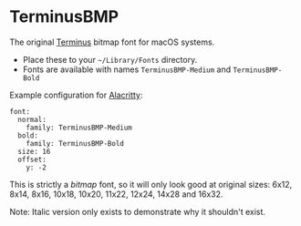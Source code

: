 # TerminusBMP
The original [Terminus](https://terminus-font.sourceforge.net/) bitmap font for macOS systems.

 * Place these to your `~/Library/Fonts` directory.
 * Fonts are available with names `TerminusBMP-Medium` and `TerminusBMP-Bold`

Example configuration for [Alacritty](https://github.com/alacritty/alacritty):

```
font:
  normal:
    family: TerminusBMP-Medium
  bold:
    family: TerminusBMP-Bold
  size: 16
  offset:
    y: -2
```

This is strictly a *bitmap* font, so it will only look good at original sizes:
6x12, 8x14, 8x16, 10x18, 10x20, 11x22, 12x24, 14x28 and 16x32.


Note: Italic version only exists to demonstrate why it shouldn't exist.
